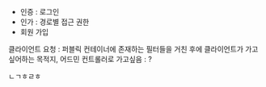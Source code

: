 - 인증 : 로그인
- 인가 : 경로별 접근 권한 
- 회원 가입

클라이언트 요청 : 퍼블릭 컨테이너에 존재하는 필터들을 거친 후에 클라이언트가 가고싶어하는 목적지, 어드민 컨트롤러로 가고싶음 : ? 

ㄴㄱㅎㄹㅎ